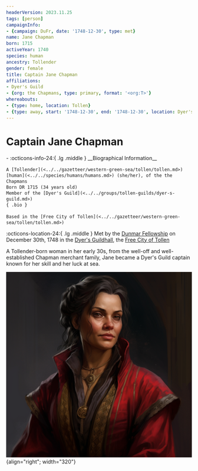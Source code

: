 ```yaml
---
headerVersion: 2023.11.25
tags: [person]
campaignInfo:
- {campaign: DuFr, date: '1748-12-30', type: met}
name: Jane Chapman
born: 1715
activeYear: 1740
species: human
ancestry: Tollender
gender: female
title: Captain Jane Chapman
affiliations:
- Dyer's Guild
- {org: the Chapmans, type: primary, format: '<org:T>'}
whereabouts:
- {type: home, location: Tollen}
- {type: away, start: '1748-12-30', end: '1748-12-30', location: Dyer's Guildhall}
---
```

# Captain Jane Chapman
<div class="grid cards ext-narrow-margin ext-one-column" markdown>
- :octicons-info-24:{ .lg .middle } __Biographical Information__

    A [Tollender](<../../gazetteer/western-green-sea/tollen/tollen.md>) [human](<../../species/humans/humans.md>) (she/her), of the the Chapmans  
    Born DR 1715 (34 years old)  
    Member of the [Dyer's Guild](<../../groups/tollen-guilds/dyer-s-guild.md>)  
    { .bio }

    Based in the [Free City of Tollen](<../../gazetteer/western-green-sea/tollen/tollen.md>)
</div>



:octicons-location-24:{ .lg .middle } Met by the [Dunmar Fellowship](<../pcs/dunmar-fellowship/dunmar-fellowship.md>) on December 30th, 1748 in the [Dyer's Guildhall](<../../gazetteer/western-green-sea/tollen/dyer-s-guildhall.md>), the [Free City of Tollen](<../../gazetteer/western-green-sea/tollen/tollen.md>)  


A Tollender-born woman in her early 30s, from the well-off and well-established Chapman merchant family, Jane became a Dyer's Guild captain known for her skill and her luck at sea.  

![Jane Chapman Portrait](../../assets/jane-chapman-portrait.png){align="right"; width="320"}

